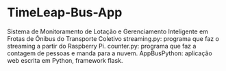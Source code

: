 # TimeLeap-Bus-App
Sistema de Monitoramento de Lotação e Gerenciamento Inteligente em Frotas de Ônibus do Transporte Coletivo
streaming.py: programa que faz o streaming a partir do Raspberry Pi.
counter.py: programa que faz a contagem de pessoas e manda para a nuvem.
AppBusPython: aplicação web escrita em Python, framework flask.
